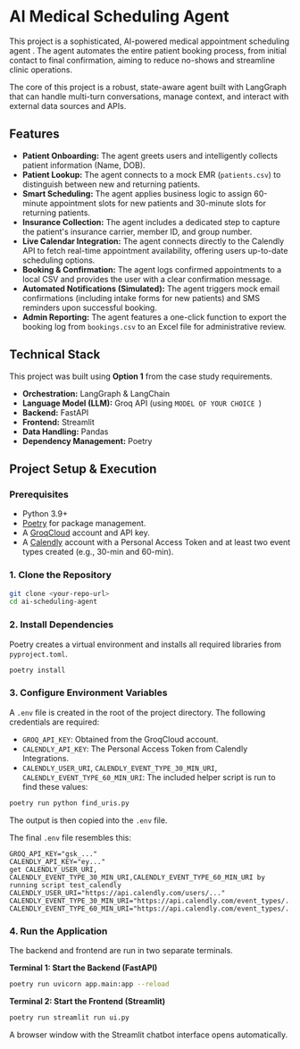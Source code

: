 # AI Medical Scheduling Agent

This project is a sophisticated, AI-powered medical appointment scheduling agent . The agent automates the entire patient booking process, from initial contact to final confirmation, aiming to reduce no-shows and streamline clinic operations.

The core of this project is a robust, state-aware agent built with LangGraph that can handle multi-turn conversations, manage context, and interact with external data sources and APIs.

## Features

- **Patient Onboarding:** The agent greets users and intelligently collects patient information (Name, DOB).
- **Patient Lookup:** The agent connects to a mock EMR (`patients.csv`) to distinguish between new and returning patients.
- **Smart Scheduling:** The agent applies business logic to assign 60-minute appointment slots for new patients and 30-minute slots for returning patients.
- **Insurance Collection:** The agent includes a dedicated step to capture the patient's insurance carrier, member ID, and group number.
- **Live Calendar Integration:** The agent connects directly to the Calendly API to fetch real-time appointment availability, offering users up-to-date scheduling options.
- **Booking & Confirmation:** The agent logs confirmed appointments to a local CSV and provides the user with a clear confirmation message.
- **Automated Notifications (Simulated):** The agent triggers mock email confirmations (including intake forms for new patients) and SMS reminders upon successful booking.
- **Admin Reporting:** The agent features a one-click function to export the booking log from `bookings.csv` to an Excel file for administrative review.

## Technical Stack

This project was built using **Option 1** from the case study requirements.

- **Orchestration:** LangGraph & LangChain
- **Language Model (LLM):** Groq API (using `MODEL OF YOUR CHOICE `)
- **Backend:** FastAPI
- **Frontend:** Streamlit
- **Data Handling:** Pandas
- **Dependency Management:** Poetry

## Project Setup & Execution

### Prerequisites

- Python 3.9+
- [Poetry](https://python-poetry.org/docs/#installation) for package management.
- A [GroqCloud](https://console.groq.com/keys) account and API key.
- A [Calendly](https://calendly.com/) account with a Personal Access Token and at least two event types created (e.g., 30-min and 60-min).

### 1. Clone the Repository

```bash
git clone <your-repo-url>
cd ai-scheduling-agent
```

### 2. Install Dependencies

Poetry creates a virtual environment and installs all required libraries from `pyproject.toml`.

```bash
poetry install
```

### 3. Configure Environment Variables

A `.env` file is created in the root of the project directory. The following credentials are required:

- `GROQ_API_KEY`: Obtained from the GroqCloud account.
- `CALENDLY_API_KEY`: The Personal Access Token from Calendly Integrations.
- `CALENDLY_USER_URI`, `CALENDLY_EVENT_TYPE_30_MIN_URI`, `CALENDLY_EVENT_TYPE_60_MIN_URI`: The included helper script is run to find these values:

```bash
poetry run python find_uris.py
```

The output is then copied into the `.env` file.

The final `.env` file resembles this:

```
GROQ_API_KEY="gsk_..."
CALENDLY_API_KEY="ey..."
get CALENDLY_USER_URI, CALENDLY_EVENT_TYPE_30_MIN_URI,CALENDLY_EVENT_TYPE_60_MIN_URI by running script test_calendly 
CALENDLY_USER_URI="https://api.calendly.com/users/..."
CALENDLY_EVENT_TYPE_30_MIN_URI="https://api.calendly.com/event_types/..."
CALENDLY_EVENT_TYPE_60_MIN_URI="https://api.calendly.com/event_types/..."
```

### 4. Run the Application

The backend and frontend are run in two separate terminals.

**Terminal 1: Start the Backend (FastAPI)**

```bash
poetry run uvicorn app.main:app --reload
```

**Terminal 2: Start the Frontend (Streamlit)**

```bash
poetry run streamlit run ui.py
```

A browser window with the Streamlit chatbot interface opens automatically.
